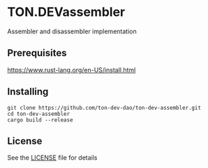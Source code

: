 # TON.DEVassembler

Assembler and disassembler implementation

## Prerequisites

https://www.rust-lang.org/en-US/install.html

## Installing

```
git clone https://github.com/ton-dev-dao/ton-dev-assembler.git
cd ton-dev-assembler
cargo build --release
```


## License

See the [LICENSE](LICENSE) file for details